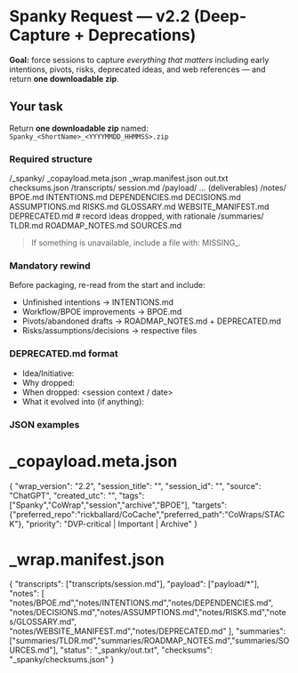 # Spanky Request — v2.2 (Deep-Capture + Deprecations)

**Goal:** force sessions to capture *everything that matters* including early intentions, pivots, risks, deprecated ideas, and web references — and return **one downloadable zip**.


## Your task
Return **one downloadable zip** named:
`Spanky_<ShortName>_<YYYYMMDD_HHMMSS>.zip`

### Required structure
/_spanky/
  _copayload.meta.json
  _wrap.manifest.json
  out.txt
  checksums.json
/transcripts/
  session.md
/payload/
  ... (deliverables)
/notes/
  BPOE.md
  INTENTIONS.md
  DEPENDENCIES.md
  DECISIONS.md
  ASSUMPTIONS.md
  RISKS.md
  GLOSSARY.md
  WEBSITE_MANIFEST.md
  DEPRECATED.md        # record ideas dropped, with rationale
/summaries/
  TLDR.md
  ROADMAP_NOTES.md
  SOURCES.md

> If something is unavailable, include a file with: MISSING_<WHAT>.

### Mandatory rewind
Before packaging, re-read from the start and include:
- Unfinished intentions → INTENTIONS.md
- Workflow/BPOE improvements → BPOE.md
- Pivots/abandoned drafts → ROADMAP_NOTES.md + DEPRECATED.md
- Risks/assumptions/decisions → respective files

### DEPRECATED.md format
- Idea/Initiative: <short name>
- Why dropped: <reason>
- When dropped: <session context / date>
- What it evolved into (if anything): <link or note>

### JSON examples
# _copayload.meta.json
{
  "wrap_version": "2.2",
  "session_title": "<human title>",
  "session_id": "<if known>",
  "source": "ChatGPT",
  "created_utc": "<ISO8601>",
  "tags": ["Spanky","CoWrap","session","archive","BPOE"],
  "targets": {"preferred_repo":"rickballard/CoCache","preferred_path":"CoWraps/STACK"},
  "priority": "DVP-critical | Important | Archive"
}

# _wrap.manifest.json
{
  "transcripts": ["transcripts/session.md"],
  "payload": ["payload/*"],
  "notes": [
    "notes/BPOE.md","notes/INTENTIONS.md","notes/DEPENDENCIES.md",
    "notes/DECISIONS.md","notes/ASSUMPTIONS.md","notes/RISKS.md","notes/GLOSSARY.md",
    "notes/WEBSITE_MANIFEST.md","notes/DEPRECATED.md"
  ],
  "summaries": ["summaries/TLDR.md","summaries/ROADMAP_NOTES.md","summaries/SOURCES.md"],
  "status": "_spanky/out.txt",
  "checksums": "_spanky/checksums.json"
}

